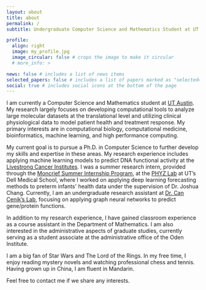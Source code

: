 ```yaml
---
layout: about
title: about
permalink: /
subtitle: Undergraduate Computer Science and Mathematics Student at UT Austin

profile:
  align: right
  image: my_profile.jpg
  image_circular: false # crops the image to make it circular
  # more_info: >

news: false # includes a list of news items
selected_papers: false # includes a list of papers marked as "selected={true}"
social: true # includes social icons at the bottom of the page
---
```


I am currently a Computer Science and Mathematics student at [UT Austin](https://www.utexas.edu/). My research largely 
focuses on developing computational tools to analyze large molecular datasets at the translational level and utilizing clinical physiological data to model patient health and treatment response. My primary interests are in computational biology, computational medicine, bioinformatics, machine learning, and high performance computing. 

My current goal is to pursue a Ph.D. in Computer Science to further develop my skills and expertise in these areas. My research experience includes applying machine learning models to predict DNA functional activity at the [Livestrong Cancer Institutes](https://dellmed.utexas.edu/units/livestrong-cancer-institutes). I was a summer research intern, provided through the [Moncrief Summer Internship Program](https://oden.utexas.edu/academics/undergraduates/moncrief-summer-internship/), at the [PHYZ Lab](https://phyzlab.org/) at UT’s Dell Medical School, where I worked on applying deep learning forecasting methods to preterm infants' health data under
the supervision of Dr. Joshua Chang. Currently, I am an undergraduate research assistant at [Dr. Can Cenik’s Lab](https://ceniklab.github.io/), focusing on applying graph neural networks to predict gene/protein functions. 

In addition to my research experience, I have gained classroom experience as a course assistant in the Department of Mathematics. I am also interested in the administrative aspects of graduate studies, currently serving as a student associate at the administrative office of the Oden Institute.

I am a big fan of Star Wars and The Lord of the Rings. In my free time, I enjoy reading mystery novels and watching professional chess and tennis. Having grown up in China, I am fluent in Mandarin.

Feel free to contact me if we share any interests.

